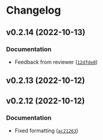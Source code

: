 # Changelog

<!--next-version-placeholder-->

## v0.2.14 (2022-10-13)
### Documentation
* Feedback from reviewer ([`12dfde0`](https://github.com/stinefm/relsad/commit/12dfde046787ef751fa88308a360b0d29bf8164f))

## v0.2.13 (2022-10-12)


## v0.2.12 (2022-10-12)
### Documentation
* Fixed formatting ([`ac21263`](https://github.com/stinefm/relsad/commit/ac21263f527f1c571ea636224585c625e76d2cea))
